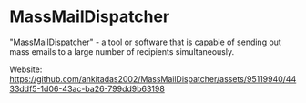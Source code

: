 # MassMailDispatcher
"MassMailDispatcher" - a tool or software that is capable of sending out mass emails to a large number of recipients simultaneously.

Website:
https://github.com/ankitadas2002/MassMailDispatcher/assets/95119940/4433ddf5-1d06-43ac-ba26-799dd9b63198

